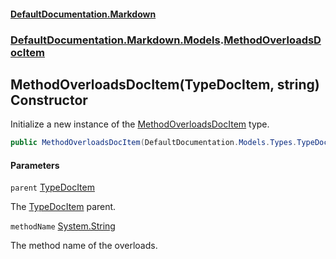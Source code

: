 #### [DefaultDocumentation\.Markdown](../../../../index.md 'index')
### [DefaultDocumentation\.Markdown\.Models](../../../../index.md#DefaultDocumentation.Markdown.Models 'DefaultDocumentation\.Markdown\.Models').[MethodOverloadsDocItem](index.md 'DefaultDocumentation\.Markdown\.Models\.MethodOverloadsDocItem')

## MethodOverloadsDocItem\(TypeDocItem, string\) Constructor

Initialize a new instance of the [MethodOverloadsDocItem](index.md 'DefaultDocumentation\.Markdown\.Models\.MethodOverloadsDocItem') type\.

```csharp
public MethodOverloadsDocItem(DefaultDocumentation.Models.Types.TypeDocItem parent, string methodName);
```
#### Parameters

<a name='DefaultDocumentation.Markdown.Models.MethodOverloadsDocItem.MethodOverloadsDocItem(DefaultDocumentation.Models.Types.TypeDocItem,string).parent'></a>

`parent` [TypeDocItem](https://github.com/Doraku/DefaultDocumentation/blob/master/documentation/api/DefaultDocumentation/Models/Types/TypeDocItem/index.md 'DefaultDocumentation\.Models\.Types\.TypeDocItem')

The [TypeDocItem](https://github.com/Doraku/DefaultDocumentation/blob/master/documentation/api/DefaultDocumentation/Models/Types/TypeDocItem/index.md 'DefaultDocumentation\.Models\.Types\.TypeDocItem') parent\.

<a name='DefaultDocumentation.Markdown.Models.MethodOverloadsDocItem.MethodOverloadsDocItem(DefaultDocumentation.Models.Types.TypeDocItem,string).methodName'></a>

`methodName` [System\.String](https://docs.microsoft.com/en-us/dotnet/api/System.String 'System\.String')

The method name of the overloads\.